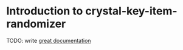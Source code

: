 # Introduction to crystal-key-item-randomizer

TODO: write [great documentation](http://jacobian.org/writing/what-to-write/)
